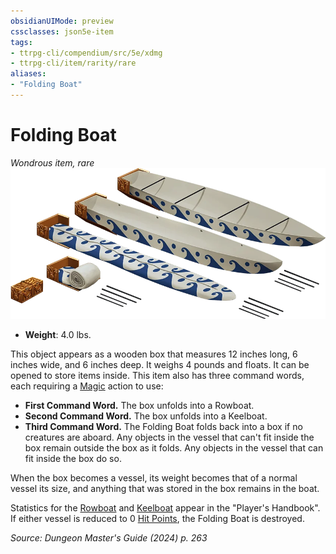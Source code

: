 ```yaml
---
obsidianUIMode: preview
cssclasses: json5e-item
tags:
- ttrpg-cli/compendium/src/5e/xdmg
- ttrpg-cli/item/rarity/rare
aliases: 
- "Folding Boat"
---
```

# Folding Boat
*Wondrous item, rare*  
![](3-Mechanics/CLI/items/img/folding-boat.webp#right)

- **Weight**: 4.0 lbs.

This object appears as a wooden box that measures 12 inches long, 6 inches wide, and 6 inches deep. It weighs 4 pounds and floats. It can be opened to store items inside. This item also has three command words, each requiring a [Magic](3-Mechanics/CLI/rules/actions.md#Magic) action to use:

- **First Command Word.** The box unfolds into a Rowboat.  
- **Second Command Word.** The box unfolds into a Keelboat.  
- **Third Command Word.** The Folding Boat folds back into a box if no creatures are aboard. Any objects in the vessel that can't fit inside the box remain outside the box as it folds. Any objects in the vessel that can fit inside the box do so.  

When the box becomes a vessel, its weight becomes that of a normal vessel its size, and anything that was stored in the box remains in the boat.

Statistics for the [Rowboat](3-Mechanics/CLI/items/rowboat-xphb.md) and [Keelboat](3-Mechanics/CLI/items/keelboat-xphb.md) appear in the "Player's Handbook". If either vessel is reduced to 0 [Hit Points](3-Mechanics/CLI/rules/variant-rules/hit-points-xphb.md), the Folding Boat is destroyed.

*Source: Dungeon Master's Guide (2024) p. 263*